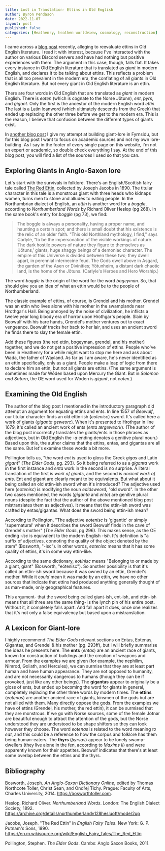 ```yaml
---
title: Lost in Translation- Ettins in Old English
author: Byron Pendason
date: 2022-11-07
layout: post
published: false
categories: [Heathenry, heathen worldview, cosmology, reconstruction]
---
```


I came across a [blog post](https://ingwine.neocities.org/speechlore/oe_ettins.html) recently, alleging to reevaluate ettins in Old English literature. I read it with interest, because I've interacted with the author on various Discord servers and have had nothing but positive experiences with them. The argument in this case, though, falls flat. It takes every instance in Old English literature that is translated as *giant* in modern English, and declares it to be talking about ettins. This reflects a problem that is all too prevalent in the modern era, the conflating of all giants in Old English literature. But not every giant in Old English literature is an ettin.

There are four words in Old English that are translated as *giant* in modern English. There is *eoten* (which is cognate to the Norse Jötunn), *ent*, *þyrs*, and *gigant*. Only the first is the ancestor of the modern English word *ettin*. The last is a Latin loanword (which ultimately descends from the Greek) that ended up replacing the other three before we get to the modern era. This is the reason, I believe that confusion between the different types of giants exist.

In [another blog post](https://www.minewyrtruman.com/2022/09/18/giants-in-fyrnsidu/) I give my attempt at building giant-lore in Fyrnsidu, but for this blog post I want to focus on academic sources and not my own lore-building. As I say in the footer of every single page on this website, I'm not an expert or academic, so double check everything I say. At the end of this blog post, you will find a list of the sources I used so that you can.

## Exploring Giants in Anglo-Saxon lore

Let's start with the survivals in folklore. There's an English/Scottish fairy tale called [The Red Ettin](1https://en.m.wikisource.org/wiki/English_Fairy_Tales/The_Red_Ettin), collected by Joseph Jacobs in 1890. The titular character in this tale is a monstrous giant with three heads who kidnaps women, turns men to stone and alludes to eating people. In the Northumbrian dialect of English, an *ettin* is another word for a *boggle*, according to *Northumberland Words* by Richard Oliver Heslop (pg 268). In the same book's entry for *boggle* (pg 73), we find:

> The boggle is always a personality, having a proper name, and haunting a certain spot; and there is small doubt that his existence is the relic of an older faith. "This old Northland mythology, I find," says Carlyle, "to be the impersonation of the visible workings of nature. The dark hostile powers of nature they figure to themselves as 'Jötuns,' giants, huge shaggy beings of a demoniac character. The empire of this Universe is divided between these two; they dwell apart, in perennial internecine feud. The Gods dwell above in Asgard, the garden of the Asen or Divinities; Yötunheim, a distant dark chaotic land, is the home of the Jötuns. (Carlyle's Heroes and Hero Worship.)

The word *boggle* is the origin of the word for the word *bogeyman*. So, that should give you an idea of what an ettin would be to the people of Northumberland.

The classic example of ettins, of course, is Grendel and his mother. Grendel was an ettin who lives alone with his mother in the swamplands near Hrothgar's Hall. Being annoyed by the noise of civilization, he inflicts a twelve year long bloody era of horror upon Hrothgar's people. Slain by Beowulf with his bare hands, Grendel's mother ventures out to exact vengeance. Beowulf tracks her back to her lair, and uses an ancient sword he finds there to slay the female ettin.

Add these figures (the red ettin, bogeyman, grendel, and his mother) together, and we do not get a positive impression of ettins. People who've been in Heathenry for a while might want to stop me here and ask about Wada, the father of Wayland. As far as I am aware, he's never identified as an ettin specifically, only as a giant. People make a leap of logic from there to declare him an ettin, but not all giants are ettins. (The same argument is sometimes made for Wōden based upon Mercury the Giant. But in *Solomon and Saturn*, the OE word used for Wōden is *gigant*, not *eoten*.)

## Examining the Old English

The author of the blog post I mentioned in the introductory paragraph did attempt an argument for equating ettins and ents. In line 1557 of *Beowulf*, our titular character finds an old ettin-ish (*eotenisc*) sword. It's called here a work of giants (*giganta geweorc*). When it's presented to Hrothgar in line 1679, it's called an ancient work of ents (*enta ærgeweork*). (The author of the blog post incorrectly translates the giants/ents in those phrases as adjectives, but in Old English the -*a* ending denotes a genitive plural noun.) Based upon this, the author claims that the ettins, entas, and gigantas are all the same. But let's examine these words a bit more.

Pollington tells us, "the word *ent* is used to gloss the Greek *gigas* and Latin *gigant*" (*The Elder Gods*, pg. 293). So it being referred to as a *giganta* work in the first instance and *enta* work in the second is no surprise. A literal translation of the first is *work of giants*, and the second is *ancient work of ents*. Ent and gigant are clearly meant to be equivalents. But what about it being called an old ettin-ish sword when it's introduced? The adjective used here (*eotenisc*) is modifying the noun *ealdsweord*, "old sword". In the other two cases mentioned, the words (*giganta* and *enta*) are genitive plural nouns (despite the fact that the author of the above mentioned blog post mistranslates them as adjectives). It means that the ettin-ish sword was crafted by entas/gigantas. What does the sword being ettin-ish mean?

According to Pollington, "The adjective *eotenisc* is 'gigantic' or simply 'supernatural' when it describes the sword Beowulf finds in the cave of Grendel's mother" (*The Elder Gods*, pg 296). This makes sense, as the OE ending -*isc* is equivalent to the modern English -*ish*. It's definition is "a suffix of adjectives, connoting the quality of the object denoted by the stem" (Bosworth, "-isc"). In other words, *eotenisc* means that it has some quality of ettins, it's in some way ettin-like.

According to the same dictionary, *eotinisc* means "Belonging to or made by a giant, giant" (Bosworth, "eótenisc"). So another possibility is that it's called an ettin-ish sword because it was owned by an ettin, Grendel's mother. While it *could* mean it was made by an ettin, we have no other sources that indicate that ettins had produced anything generally thought of as man-made, only geographical features.

This argument- that the sword being called giant-ish, ent-ish, and ettin-ish means that all three are the same thing- is the lynch pin of his entire post. Without it, it completely falls apart. And fall apart it does, once one realizes that it's not only a false equivalency but based upon a mistranslation.

## A Lexicon for Giant-lore

I highly recommend *The Elder Gods* relevant sections on Entas, Eotenas, Gigantas, and Grendel & his mother (pg. 293ff), but I will briefly summarise the ideas he presents here. The **ents** (*entas*) are an ancient race of giants, known for construction of buildings and the creation of weapons and armour. From the examples we are given (for example, the nephilim, Nimrod, Goliath, and Hercules), we can surmise that they are at least part human and have human appearance. They are not opposed to humanity, and are not necessarily dangerous to humans (though they can be if provoked, just like any other beings). The **gigantas** appear to originally be a gloss of ents, but ended up becoming the word for giants in general, completely replacing the other three words by modern times. The **ettins** (*eotenas*) are another ancient race of giants, kinsmen of the gods but are not allied with them. Many directly oppose the gods. From the examples we have of ettins (Grendel, his mother, the red ettin), it can be surmised that they are monstrous. If we go with Norse sources, some of the female Jötnar are beautiful enough to attract the attention of the gods, but the Norse understood they are understood to be shape shifters so they can look however they choose. The word *eotenas* is related to the word meaning *to eat*, and this could be a reference to how the corpus and folklore has them being human-eaters. The **thyrs** (*þyrsas*) appear to be lonely swamp-dwellers (they live alone in the fen, according to *Maxims II*) and were apparently known for their appetites. Beowulf indicates that there's at least some overlap between the ettins and the thyrs.

## Bibliography

Bosworth, Joseph. *An Anglo-Saxon Dictionary Online*, edited by Thomas Northcote Toller, Christ Sean, and Ondřej Tichy. Prague: Faculty of Arts, Charles University, 2014. https://bosworthtoller.com.

Heslop, Richard Oliver. *Northumberland Words*. London: The English Dialect Society, 1892. https://archive.org/details/northumberlandv128hesluoft/mode/2up

Jacobs, Joseph. "The Red Ettin" in *English Fairy Tales*. New York: G. P. Putnam's Sons, 1890. https://en.m.wikisource.org/wiki/English_Fairy_Tales/The_Red_Ettin

Pollington, Stephen. *The Elder Gods*. Cambs: Anglo Saxon Books, 2011. 
